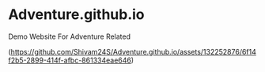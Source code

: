 # Adventure.github.io
Demo Website For Adventure Related

(https://github.com/Shivam24S/Adventure.github.io/assets/132252876/6f14f2b5-2899-414f-afbc-861334eae646)
